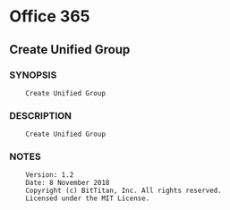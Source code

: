# Office 365
## Create Unified Group
### SYNOPSIS
```
    Create Unified Group
```
### DESCRIPTION
```
    Create Unified Group
```
### NOTES
```
    Version: 1.2
    Date: 8 November 2018
    Copyright (c) BitTitan, Inc. All rights reserved.
    Licensed under the MIT License.
```

